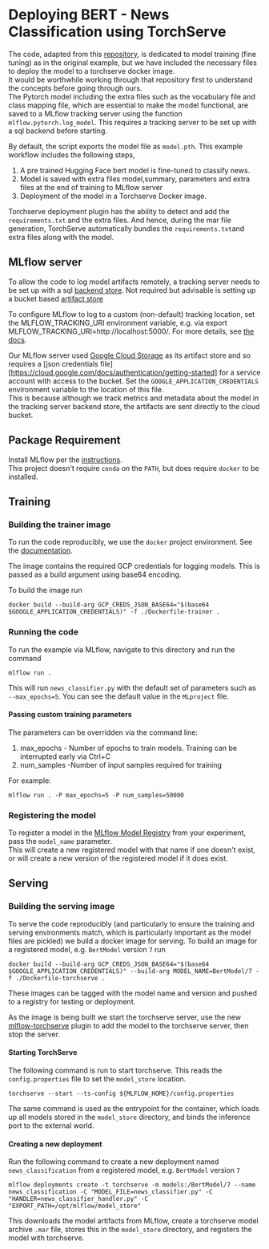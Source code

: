 # Deploying BERT - News Classification using TorchServe

The code, adapted from this [repository](https://github.com/mlflow/mlflow-torchserve/blob/master/examples/BertNewsClassification),
is dedicated to model training (fine tuning) as in the original example, but we have included the necessary files to deploy the model to a torchserve docker image.  
It would be worthwhile working through that repository first to understand the concepts before going through ours.  
The Pytorch model including the extra files such as the vocabulary file and class mapping file, which are essential to make the model functional,
are saved to a MLflow tracking server using the function `mlflow.pytorch.log_model`. This requires a tracking server to be set up with a sql backend before starting.


By default,  the script exports the model file as `model.pth`.
This example workflow includes the following steps,
1. A pre trained Hugging Face bert model is fine-tuned to classify news.
2. Model is saved with extra files model,summary, parameters and extra files at the end of training to MLflow server
3. Deployment of the  model in a Torchserve Docker image.

Torchserve deployment plugin has the ability to detect and add the `requirements.txt` and the extra files. And hence, during the
mar file generation, TorchServe automatically bundles the `requirements.txt`and extra files along with the model.

## MLflow server
To allow the code to log model artifacts remotely, a tracking server needs to be set up with a 
sql [backend store](https://www.mlflow.org/docs/latest/tracking.html#backend-stores). 
Not required but advisable is setting up a bucket based [artifact store](https://www.mlflow.org/docs/latest/tracking.html#artifact-stores)

To configure MLflow to log to a custom (non-default) tracking location, set the MLFLOW_TRACKING_URI environment variable, e.g. via export MLFLOW_TRACKING_URI=http://localhost:5000/.
For more details, see [the docs](https://mlflow.org/docs/latest/tracking.html#where-runs-are-recorded).

Our MLflow server used [Google Cloud Storage](https://www.mlflow.org/docs/latest/tracking.html#google-cloud-storage) as its artifact store
and so requires a [json credentials file][https://cloud.google.com/docs/authentication/getting-started] for a 
service account with access to the bucket. Set the `GOOGLE_APPLICATION_CREDENTIALS` environment variable to the location of this file.  
This is because although we track metrics and metadata about the
model in the tracking server backend store, the artifacts are sent directly to the cloud bucket.

## Package Requirement

Install MLflow per the [instructions](https://github.com/mlflow/mlflow#installing).  
This project doesn't require `conda` on the `PATH`, but does require `docker` to be installed.

## Training
### Building the trainer image
To run the code reproducibly, we use the `docker` project environment.
See the [documentation](https://www.mlflow.org/docs/latest/projects.html#project-environments).  

The image contains the required GCP credentials for logging models. This is passed as a build argument using base64 encoding.

To build the image run
```
docker build --build-arg GCP_CREDS_JSON_BASE64="$(base64 $GOOGLE_APPLICATION_CREDENTIALS)" -f ./Dockerfile-trainer .
```



### Running the code
To run the example via MLflow, navigate to this directory and run the command

```
mlflow run .
```

This will run `news_classifier.py` with the default set of parameters such as  `--max_epochs=5`. You can see the default value in the `MLproject` file.

#### Passing custom training parameters

The parameters can be overridden via the command line:

1. max_epochs - Number of epochs to train models. Training can be interrupted early via Ctrl+C
2. num_samples -Number of input samples required for training

For example:
```
mlflow run . -P max_epochs=5 -P num_samples=50000
```
### Registering the model
To register a model in the [MLflow Model Registry](https://www.mlflow.org/docs/latest/model-registry.html#) from your experiment,
pass the `model_name` parameter.  
This will create a new registered model with that name if one doesn't exist, or will create a new version of 
the registered model if it does exist.

## Serving
### Building the serving image
To serve the code reproducibly (and particularly to ensure the training and serving environments match, which is particularly important as the model files are pickled)
we build a docker image for serving.
To build an image for a registered model, e.g. `BertModel` version `7` run
```
docker build --build-arg GCP_CREDS_JSON_BASE64="$(base64 $GOOGLE_APPLICATION_CREDENTIALS)" --build-arg MODEL_NAME=BertModel/7 -f ./Dockerfile-torchserve .
```
These images can be tagged with the model name and version and pushed to a registry for testing or deployment.

As the image is being built we start the torchserve server, use the new [mlflow-torchserve](https://github.com/mlflow/mlflow-torchserve) plugin to 
add the model to the torchserve server, then stop the server.
#### Starting TorchServe

The following command is run to start torchserve. This reads the `config.properties` file to set the `model_store` location.

`torchserve --start --ts-config ${MLFLOW_HOME}/config.properties`

The same command is used as the entrypoint for the container, which loads up all models stored in the `model_store` directory, 
and binds the inference port to the external world.

#### Creating a new deployment

Run the following command to create a new deployment named `news_classification` from a registered model, e.g. `BertModel` version `7`

```mlflow deployments create -t torchserve -m models:/BertModel/7 --name news_classification -C "MODEL_FILE=news_classifier.py" -C "HANDLER=news_classifier_handler.py" -C "EXPORT_PATH=/opt/mlflow/model_store"```

This downloads the model artifacts from MLflow, create a torchserve model archive `.mar` file, stores this in
the `model_store` directory, and registers the model with torchserve.
